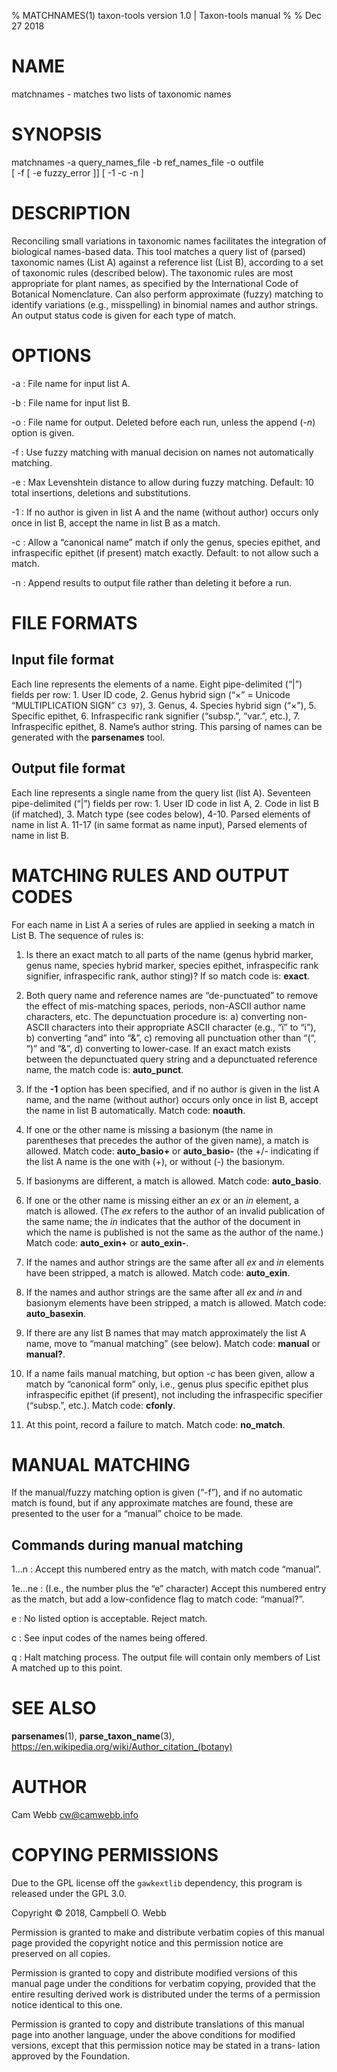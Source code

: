 % MATCHNAMES(1) taxon-tools version 1.0 | Taxon-tools manual
% 
% Dec 27 2018

# NAME

matchnames - matches two lists of taxonomic names

# SYNOPSIS

matchnames -a query_names_file -b ref_names_file -o outfile \
            [ -f [ -e fuzzy_error ]] [ -1 -c -n ]

# DESCRIPTION

Reconciling small variations in taxonomic names facilitates the
integration of biological names-based data.  This tool matches a query
list of (parsed) taxonomic names (List A) against a reference list
(List B), according to a set of taxonomic rules (described below). The
taxonomic rules are most appropriate for plant names, as specified by
the International Code of Botanical Nomenclature.  Can also perform
approximate (fuzzy) matching to identify variations (e.g.,
misspelling) in binomial names and author strings. An output status
code is given for each type of match.


# OPTIONS

-a
: File name for input list A.

-b
: File name for input list B.

-o
: File name for output. Deleted before each run, unless the append
(_-n_) option is given.

-f
: Use fuzzy matching with manual decision on names not automatically
matching.

-e
: Max Levenshtein distance to allow during fuzzy matching. Default: 10
total insertions, deletions and substitutions.

-1
: If no author is given in list A and the name (without author) occurs
only once in list B, accept the name in list B as a match. 

-c 
: Allow a “canonical name” match if only the genus, species epithet,
and infraspecific epithet (if present) match exactly. Default: to not
allow such a match.

-n
: Append results to output file rather than deleting it before a run.

# FILE FORMATS

## Input file format

Each line represents the elements of a name. Eight pipe-delimited
(“|”) fields per row: 1. User ID code, 2. Genus hybrid sign (“×” =
Unicode “MULTIPLICATION SIGN” `C3 97`), 3. Genus, 4. Species hybrid
sign (“×”), 5. Specific epithet, 6. Infraspecific rank signifier
(“subsp.”, “var.”, etc.), 7. Infraspecific epithet, 8. Name’s author
string. This parsing of names can be generated with the **parsenames**
tool.

## Output file format

Each line represents a single name from the query list (list
A). Seventeen pipe-delimited (“|”) fields per row: 1. User ID code in
list A, 2. Code in list B (if matched), 3. Match type (see codes
below), 4-10. Parsed elements of name in list A. 11-17 (in same format
as name input), Parsed elements of name in list B.

# MATCHING RULES AND OUTPUT CODES

For each name in List A a series of rules are applied in seeking a
match in List B.  The sequence of rules is:

1. Is there an exact match to all parts of the name (genus hybrid
marker, genus name, species hybrid marker, species epithet,
infraspecific rank signifier, infraspecific rank, author sting)? If so
match code is: **exact**.

2. Both query name and reference names are “de-punctuated” to remove
the effect of mis-matching spaces, periods, non-ASCII author name
characters, etc. The depunctuation procedure is: a) converting
non-ASCII characters into their appropriate ASCII character (e.g., “ï”
to “i”), b) converting “and” into “&”, c) removing all punctuation
other than “(“, “)” and “&”, d) converting to lower-case. If an exact
match exists between the depunctuated query string and a depunctuated
reference name, the match code is: **auto_punct**.

3. If the **-1** option has been specified, and if no author is given
in the list A name, and the name (without author) occurs only once in
list B, accept the name in list B automatically. Match code:
**noauth**.

4. If one or the other name is missing a basionym (the name in
parentheses that precedes the author of the given name), a match is
allowed. Match code: **auto_basio+** or **auto_basio-** (the +/-
indicating if the list A name is the one with (+), or without (-) the
basionym.

5. If basionyms are different, a match is allowed. Match code:
**auto_basio**.

6. If one or the other name is missing either an _ex_ or an _in_
element, a match is allowed. (The _ex_ refers to the author of an
invalid publication of the same name; the _in_ indicates that the
author of the document in which the name is published is not the same
as the author of the name.) Match code: **auto_exin+** or
**auto_exin-**.

7. If the names and author strings are the same after all _ex_ and _in_
elements have been stripped, a match is allowed. Match code:
**auto_exin**.

8. If the names and author strings are the same after all _ex_ and
_in_ and basionym elements have been stripped, a match is
allowed. Match code: **auto_basexin**.

9. If there are any list B names that may match approximately the list A
name, move to “manual matching” (see below). Match code: **manual** or
**manual?**.

10. If a name fails manual matching, but option _-c_ has been given,
allow a match by “canonical form” only, i.e., genus plus specific
epithet plus infraspecific epithet (if present), not including the
infraspecific specifier (“subsp.”, etc.). Match code: **cfonly**.

11. At this point, record a failure to match. Match code: **no_match**.

# MANUAL MATCHING

If the manual/fuzzy matching option is given (“-f”), and if no
automatic match is found, but if any approximate matches are found,
these are presented to the user for a “manual” choice to be made.

## Commands during manual matching

1...n
: Accept this numbered entry as the match, with match code “manual”.

1e...ne
: (I.e., the number plus the “e” character) Accept this numbered entry
as the match, but add a low-confidence flag to match code: “manual?”.

e
: No listed option is acceptable. Reject match.

c
: See input codes of the names being offered.

q
: Halt matching process. The output file will contain only members of
List A matched up to this point.

# SEE ALSO

**parsenames**(1), **parse_taxon_name**(3), https://en.wikipedia.org/wiki/Author_citation_(botany)

# AUTHOR

Cam Webb <cw@camwebb.info>

# COPYING PERMISSIONS

Due to the GPL license off the `gawkextlib` dependency, this program
is released under the GPL 3.0.

Copyright © 2018, Campbell O. Webb

Permission is granted to make and distribute verbatim  copies  of  this
manual  page  provided  the copyright notice and this permission notice
are preserved on all copies.

Permission is granted to copy and distribute modified versions of  this
manual  page  under  the conditions for verbatim copying, provided that
the entire resulting derived work is distributed under the terms  of  a
permission notice identical to this one.

Permission  is granted to copy and distribute translations of this manual page into another language, under the above conditions for modified
versions,  except that this permission notice may be stated in a trans‐
lation approved by the Foundation.

